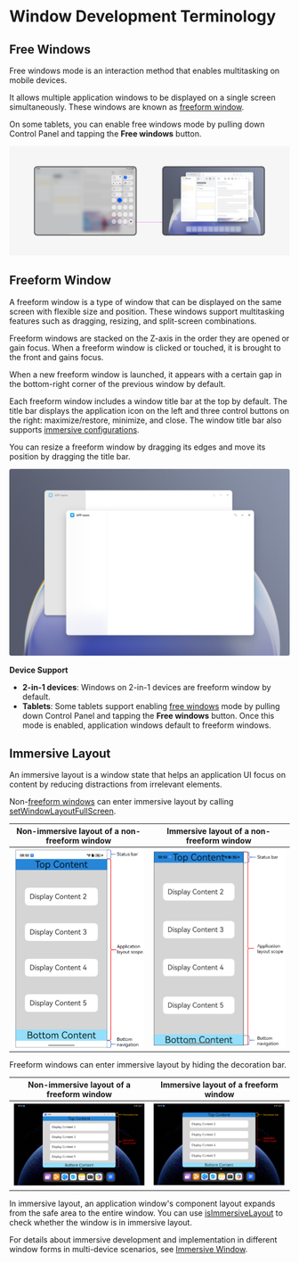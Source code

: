 # Window Development Terminology
<!--Kit: ArkUI-->
<!--Subsystem: Window-->
<!--Owner: @waterwin-->
<!--Designer: @nyankomiya-->
<!--Tester: @qinliwen0417-->
<!--Adviser: @ge-yafang-->

## Free Windows

Free windows mode is an interaction method that enables multitasking on mobile devices. 

It allows multiple application windows to be displayed on a single screen simultaneously. These windows are known as [freeform window](#freeform-window).

On some tablets, you can enable free windows mode by pulling down Control Panel and tapping the **Free windows** button.

![freeWindows](figures/freeWindows.png)

## Freeform Window

A freeform window is a type of window that can be displayed on the same screen with flexible size and position. These windows support multitasking features such as dragging, resizing, and split-screen combinations.

Freeform windows are stacked on the Z-axis in the order they are opened or gain focus. When a freeform window is clicked or touched, it is brought to the front and gains focus.

When a new freeform window is launched, it appears with a certain gap in the bottom-right corner of the previous window by default.

Each freeform window includes a window title bar at the top by default. The title bar displays the application icon on the left and three control buttons on the right: maximize/restore, minimize, and close. The window title bar also supports [immersive configurations](https://developer.huawei.com/consumer/en/doc/best-practices/bpta-multi-device-window-immersive#section1477255312219).

You can resize a freeform window by dragging its edges and move its position by dragging the title bar.

![freeformWindow](figures/freeformWindow.png)

**Device Support**

-  **2-in-1 devices**: Windows on 2-in-1 devices are freeform window by default.
-  **Tablets**: Some tablets support enabling [free windows](#free-windows) mode by pulling down Control Panel and tapping the **Free windows** button. Once this mode is enabled, application windows default to freeform windows.

## Immersive Layout

An immersive layout is a window state that helps an application UI focus on content by reducing distractions from irrelevant elements.

Non-[freeform windows](#freeform-window) can enter immersive layout by calling [setWindowLayoutFullScreen](../reference/apis-arkui/arkts-apis-window-Window.md#setwindowlayoutfullscreen9).

| Non-immersive layout of a non-freeform window                   | Immersive layout of a non-freeform window              |
|----------------------------------------------|----------------------------------------|
| ![no-immersive](figures/no-immersive.png)    | ![immersive](figures/immersive.png)    |

Freeform windows can enter immersive layout by hiding the decoration bar.

| Non-immersive layout of a freeform window                     | Immersive layout of a freeform window                |
|----------------------------------------------|----------------------------------------|
| ![freewindow-no-immersive](figures/freewindow-no-immersive.png)    | ![freewindow-immersive](figures/freewindow-immersive.png)    |

In immersive layout, an application window's component layout expands from the safe area to the entire window. You can use [isImmersiveLayout](../reference/apis-arkui/arkts-apis-window-Window.md#isimmersivelayout20) to check whether the window is in immersive layout.

For details about immersive development and implementation in different window forms in multi-device scenarios, see [Immersive Window](https://developer.huawei.com/consumer/cn/doc/best-practices/bpta-multi-device-window-immersive).
